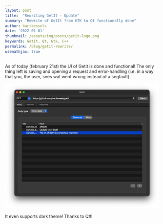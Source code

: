 ```yaml
---
layout: post
title:  "Rewriting GetIt - Update"
summary: "Rewrite of GetIt from GTK to Qt functionally done"
author: bartkessels
date: '2022-01-01'
thumbnail: /assets/img/posts/getit-logo.png
keywords: GetIt, Qt, Gtk, C++
permalink: /blog/getit-rewrite/
usemathjax: true
---
```


As of today (february 21st) the UI of GetIt is done and functional! The only thing left
is saving and opening a request and error-handling (i.e. in a way that you, the user, sees
wat went wrong instead of a segfault).

![New GetIt UI](/assets/img/posts/getit.png)

It even supports dark theme! Thanks to Qt!!